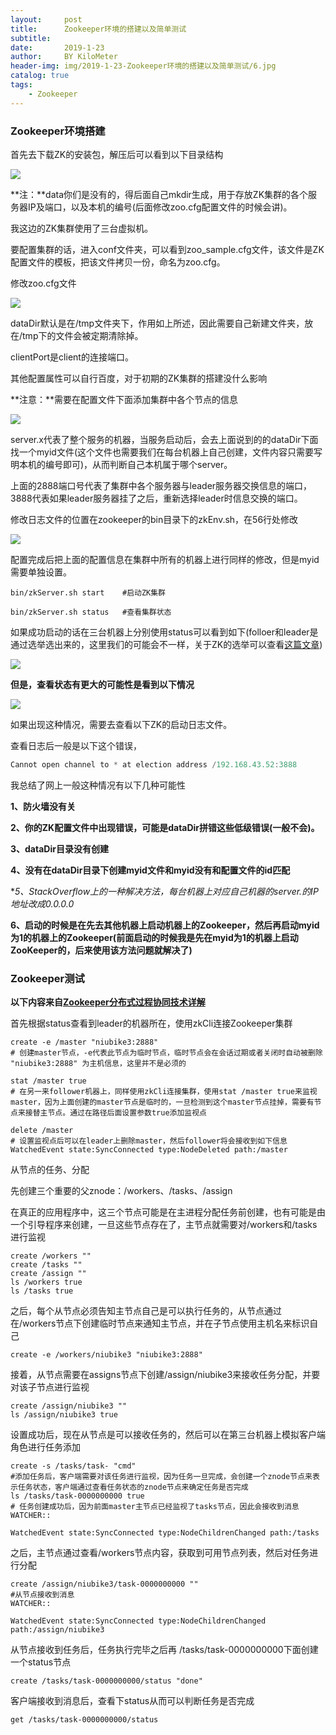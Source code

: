 ```yaml
---
layout:     post
title:      Zookeeper环境的搭建以及简单测试
subtitle:   
date:       2019-1-23
author:     BY KiloMeter
header-img: img/2019-1-23-Zookeeper环境的搭建以及简单测试/6.jpg
catalog: true
tags:
    - Zookeeper
---
```



### Zookeeper环境搭建

首先去下载ZK的安装包，解压后可以看到以下目录结构

![](/img/2019-1-23-Zookeeper环境的搭建以及简单测试/Zookeeper解压目录.png)

**注：**data你们是没有的，得后面自己mkdir生成，用于存放ZK集群的各个服务器IP及端口，以及本机的编号(后面修改zoo.cfg配置文件的时候会讲)。

我这边的ZK集群使用了三台虚拟机。

要配置集群的话，进入conf文件夹，可以看到zoo_sample.cfg文件，该文件是ZK配置文件的模板，把该文件拷贝一份，命名为zoo.cfg。

修改zoo.cfg文件

![](/img/2019-1-23-Zookeeper环境的搭建以及简单测试/ZK配置文件内容.png)



dataDir默认是在/tmp文件夹下，作用如上所述，因此需要自己新建文件夹，放在/tmp下的文件会被定期清除掉。

clientPort是client的连接端口。

其他配置属性可以自行百度，对于初期的ZK集群的搭建没什么影响

**注意：**需要在配置文件下面添加集群中各个节点的信息

![](/img/2019-1-23-Zookeeper环境的搭建以及简单测试/ZK集群配置添加各节点信息.png)

server.x代表了整个服务的机器，当服务启动后，会去上面说到的的dataDir下面找一个myid文件(这个文件也需要我们在每台机器上自己创建，文件内容只需要写明本机的编号即可)，从而判断自己本机属于哪个server。

上面的2888端口号代表了集群中各个服务器与leader服务器交换信息的端口，3888代表如果leader服务器挂了之后，重新选择leader时信息交换的端口。

修改日志文件的位置在zookeeper的bin目录下的zkEnv.sh，在56行处修改

![](/img/2019-1-23-Zookeeper环境的搭建以及简单测试/ZK目录路径修改.png)

配置完成后把上面的配置信息在集群中所有的机器上进行同样的修改，但是myid需要单独设置。

```shell
bin/zkServer.sh start    #启动ZK集群

bin/zkServer.sh status   #查看集群状态
```

如果成功启动的话在三台机器上分别使用status可以看到如下(folloer和leader是通过选举选出来的，这里我们的可能会不一样，关于ZK的选举可以查看[这篇文章](https://zhouyimian.github.io/2019/01/22/Zookeeper%E6%A6%82%E5%BF%B5-%E5%8E%9F%E7%90%86-%E5%BA%94%E7%94%A8%E5%9C%BA%E6%99%AF/))

![](/img/2019-1-23-Zookeeper环境的搭建以及简单测试/ZK集群成功启动标志.png)



**但是，查看状态有更大的可能性是看到以下情况**

![](/img/2019-1-23-Zookeeper环境的搭建以及简单测试/ZK集群启动失败.png)

如果出现这种情况，需要去查看以下ZK的启动日志文件。

查看日志后一般是以下这个错误，

```java
Cannot open channel to * at election address /192.168.43.52:3888
```

我总结了网上一般这种情况有以下几种可能性

**1、防火墙没有关**

**2、你的ZK配置文件中出现错误，可能是dataDir拼错这些低级错误(一般不会)。**

**3、dataDir目录没有创建**

**4、没有在dataDir目录下创建myid文件和myid没有和配置文件的id匹配**

**5、StackOverflow上的一种解决方法，每台机器上对应自己机器的server.*的IP地址改成0.0.0.0**

**6、启动的时候是在先去其他机器上启动机器上的Zookeeper，然后再启动myid为1的机器上的Zookeeper(前面启动的时候我是先在myid为1的机器上启动ZooKeeper的，后来使用该方法问题就解决了)**



### Zookeeper测试

**以下内容来自[Zookeeper分布式过程协同技术详解](https://book.douban.com/subject/26766807/)**

首先根据status查看到leader的机器所在，使用zkCli连接Zookeeper集群

```shell
create -e /master "niubike3:2888"   
# 创建master节点，-e代表此节点为临时节点，临时节点会在会话过期或者关闭时自动被删除 "niubike3:2888" 为主机信息，这里并不是必须的

stat /master true
# 在另一来follower机器上，同样使用zkCli连接集群，使用stat /master true来监视master，因为上面创建的master节点是临时的，一旦检测到这个master节点挂掉，需要有节点来接替主节点。通过在路径后面设置参数true添加监视点

delete /master
# 设置监视点后可以在leader上删除master，然后follower将会接收到如下信息
WatchedEvent state:SyncConnected type:NodeDeleted path:/master
```

从节点的任务、分配

先创建三个重要的父znode：/workers、/tasks、/assign

在真正的应用程序中，这三个节点可能是在主进程分配任务前创建，也有可能是由一个引导程序来创建，一旦这些节点存在了，主节点就需要对/workers和/tasks进行监视

```shell
create /workers ""
create /tasks ""
create /assign ""
ls /workers true
ls /tasks true
```



之后，每个从节点必须告知主节点自己是可以执行任务的，从节点通过在/workers节点下创建临时节点来通知主节点，并在子节点使用主机名来标识自己

```shell
create -e /workers/niubike3 "niubike3:2888"
```

接着，从节点需要在assigns节点下创建/assign/niubike3来接收任务分配，并要对该子节点进行监视

```shell
create /assign/niubike3 ""
ls /assign/niubike3 true
```

设置成功后，现在从节点是可以接收任务的，然后可以在第三台机器上模拟客户端角色进行任务添加

```shell
create -s /tasks/task- "cmd"
#添加任务后，客户端需要对该任务进行监视，因为任务一旦完成，会创建一个znode节点来表示任务状态，客户端通过查看任务状态的znode节点来确定任务是否完成
ls /tasks/task-0000000000 true
# 任务创建成功后，因为前面master主节点已经监视了tasks节点，因此会接收到消息
WATCHER::

WatchedEvent state:SyncConnected type:NodeChildrenChanged path:/tasks
```

之后，主节点通过查看/workers节点内容，获取到可用节点列表，然后对任务进行分配

```shell
create /assign/niubike3/task-0000000000 ""
#从节点接收到消息
WATCHER::

WatchedEvent state:SyncConnected type:NodeChildrenChanged path:/assign/niubike3
```

从节点接收到任务后，任务执行完毕之后再 /tasks/task-0000000000下面创建一个status节点

```shell
create /tasks/task-0000000000/status "done"
```

客户端接收到消息后，查看下status从而可以判断任务是否完成

```shell
get /tasks/task-0000000000/status
```

